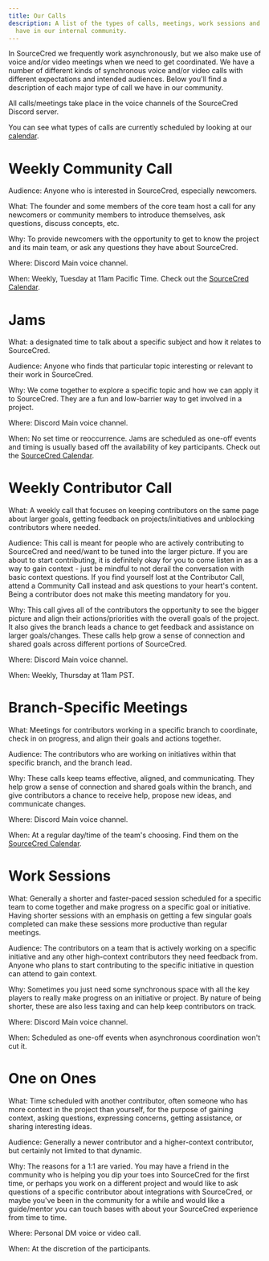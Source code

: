 ```yaml
---
title: Our Calls
description: A list of the types of calls, meetings, work sessions and jams we
  have in our internal community.
---
```

In SourceCred we frequently work asynchronously, but we also make use of voice and/or video meetings when we need to get coordinated. We have a number of different kinds of synchronous voice and/or video calls with different expectations and intended audiences. Below you'll find a description of each major type of call we have in our community.

All calls/meetings take place in the voice channels of the SourceCred Discord server.

You can see what types of calls are currently scheduled by looking at our [calendar](http://sourcecred.io/calendar).

# Weekly Community Call

Audience: Anyone who is interested in SourceCred, especially newcomers.

What: The founder and some members of the core team host a call for any newcomers or community members to introduce themselves, ask questions, discuss concepts, etc.

Why: To provide newcomers with the opportunity to get to know the project and its main team, or ask any questions they have about SourceCred.

Where: Discord Main voice channel.

When: Weekly, Tuesday at 11am Pacific Time. Check out the [SourceCred Calendar](https://sourcecred.io/calendar).

# Jams

What: a designated time to talk about a specific subject and how it relates to SourceCred.

Audience: Anyone who finds that particular topic interesting or relevant to their work in SourceCred.

Why: We come together to explore a specific topic and how we can apply it to SourceCred. They are a fun and low-barrier way to get involved in a project.

Where: Discord Main voice channel.

When: No set time or reoccurrence. Jams are scheduled as one-off events and timing is usually based off the availability of key participants. Check out the [SourceCred Calendar](https://sourcecred.io/calendar).

# Weekly Contributor Call

What: A weekly call that focuses on keeping contributors on the same page about larger goals, getting feedback on projects/initiatives and unblocking contributors where needed.

Audience: This call is meant for people who are actively contributing to SourceCred and need/want to be tuned into the larger picture. If you are about to start contributing, it is definitely okay for you to come listen in as a way to gain context - just be mindful to not derail the conversation with basic context questions. If you find yourself lost at the Contributor Call, attend a Community Call instead and ask questions to your heart's content. Being a contributor does not make this meeting mandatory for you.

Why: This call gives all of the contributors the opportunity to see the bigger picture and align their actions/priorities with the overall goals of the project. It also gives the branch leads a chance to get feedback and assistance on larger goals/changes. These calls help grow a sense of connection and shared goals across different portions of SourceCred.

Where: Discord Main voice channel.

When: Weekly, Thursday at 11am PST.

# Branch-Specific Meetings

What: Meetings for contributors working in a specific branch to coordinate, check in on progress, and align their goals and actions together.

Audience: The contributors who are working on initiatives within that specific branch, and the branch lead.

Why: These calls keep teams effective, aligned, and communicating. They help grow a sense of connection and shared goals within the branch, and give contributors a chance to receive help, propose new ideas, and communicate changes.

Where: Discord Main voice channel.

When: At a regular day/time of the team's choosing. Find them on the [SourceCred Calendar](https://sourcecred.io/calendar).

# Work Sessions

What: Generally a shorter and faster-paced session scheduled for a specific team to come together and make progress on a specific goal or initiative. Having shorter sessions with an emphasis on getting a few singular goals completed can make these sessions more productive than regular meetings.

Audience: The contributors on a team that is actively working on a specific initiative and any other high-context contributors they need feedback from. Anyone who plans to start contributing to the specific initiative in question can attend to gain context.

Why: Sometimes you just need some synchronous space with all the key players to really make progress on an initiative or project. By nature of being shorter, these are also less taxing and can help keep contributors on track.

Where: Discord Main voice channel.

When: Scheduled as one-off events when asynchronous coordination won't cut it.

# One on Ones

What: Time scheduled with another contributor, often someone who has more context in the project than yourself, for the purpose of gaining context, asking questions, expressing concerns, getting assistance, or sharing interesting ideas.

Audience: Generally a newer contributor and a higher-context contributor, but certainly not limited to that dynamic.

Why: The reasons for a 1:1 are varied. You may have a friend in the community who is helping you dip your toes into SourceCred for the first time, or perhaps you work on a different project and would like to ask questions of a specific contributor about integrations with SourceCred, or maybe you've been in the community for a while and would like a guide/mentor you can touch bases with about your SourceCred experience from time to time.

Where: Personal DM voice or video call.

When: At the discretion of the participants.